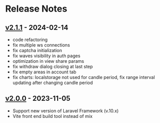 # Release Notes

## [v2.1.1](https://github.com/BuyOwnEx/BOEClient/compare/v.2.0.0...v.2.1.1) - 2024-02-14


- code refactoring
- fix multiple ws connections
- fix captcha initialization
- fix waves visibility in auth pages
- optimization in view share params
- fix withdraw dialog closing at last step
- fix empty areas in account tab
- fix charts: localstorage not used for candle period, fix range interval updating after changing candle period


## [v2.0.0](https://github.com/BuyOwnEx/BOEClient/compare/v.1.0.4...v.2.0.0) - 2023-11-05

- Support new version of Laravel Framework (v.10.x)
- Vite front end build tool instead of mix